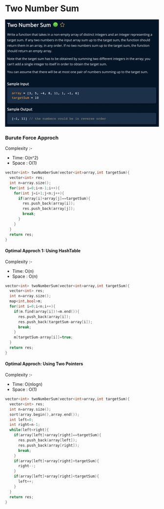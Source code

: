 # **Two Number Sum**
[![](https://raw.githubusercontent.com/rakeshkumar1019/AlgoExpert/main/images/twoSumNuber.png)](https://raw.githubusercontent.com/rakeshkumar1019/AlgoExpert/main/images/twoSumNuber.png)
### **Burute Force Approch**
Complexity :-
- Time:    O(n^2)
- Space : O(1)

```cpp
vector<int> twoNumberSum(vector<int>array,int targetSum){
  vector<int> res;
  int n=array.size();
  for(int i=0;i<n-1;i++){
    for(int j=i+1;j<n;j++){
      if(array[i]+array[j]==targetSum){
        res.push_back(array[i]);
        res.push_back(array[j]);
        break;
      }
    }
  }
  return res;
}
```
#### Optimal Approch 1: Using HashTable
Complexity :-
- Time:    O(n)
- Space : O(n)
```cpp
vector<int> twoNumberSum(vector<int>array,int targetSum){
  vector<int> res;
  int n=array.size();
  map<int,bool>m;
  for(int i=0;i<n;i++){
    if(m.find(array[i])!=m.end()){
      res.push_back(array[i]);
      res.push_back(targetSum-array[i]);
      break;
    }
    m[targetSum-array[i]]=true;
  }
  return res;
}
```
#### Optimal Approch: Using Two Pointers
Complexity :-
 - Time:    O(nlogn)
 - Space : O(1)
```cpp
vector<int> twoNumberSum(vector<int>array,int targetSum){
  vector<int> res;
  int n=array.size();
  sort(array.begin(),array.end());
  int left=0;
  int right=n-1;
  while(left<right){
    if(array[left]+array[right]==targetSum){
      res.push_back(array[left]);
      res.push_back(array[right]);
      break;
    }
    if(array[left]+array[right]>targetSum){
      right--;
    }
    if(array[left]+array[right]<targetSum){
      left++;
    }
  }
  return res;
}
```

